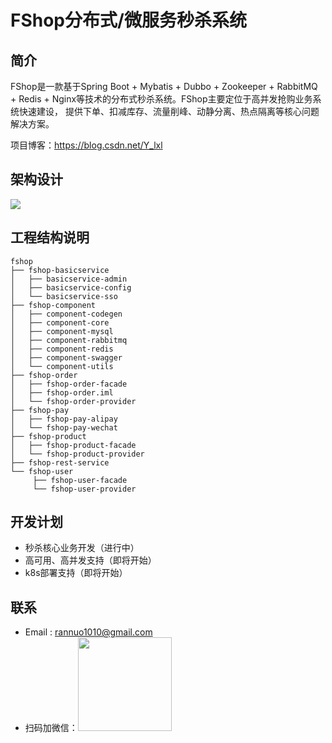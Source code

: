 
# FShop分布式/微服务秒杀系统

## 简介
FShop是一款基于Spring Boot + Mybatis + Dubbo + Zookeeper + RabbitMQ + Redis + Nginx等技术的分布式秒杀系统。FShop主要定位于高并发抢购业务系统快速建设， 提供下单、扣减库存、流量削峰、动静分离、热点隔离等核心问题解决方案。

项目博客：https://blog.csdn.net/Y_lxl

## 架构设计

![](https://img-blog.csdnimg.cn/20200905155732861.png?x-oss-process=image/watermark,type_ZmFuZ3poZW5naGVpdGk,shadow_10,text_aHR0cHM6Ly9ibG9nLmNzZG4ubmV0L1lfbHhs,size_16,color_FFFFFF,t_70#pic_center)

## 工程结构说明
```
fshop
├── fshop-basicservice
│   ├── basicservice-admin
│   ├── basicservice-config
│   └── basicservice-sso
├── fshop-component
│   ├── component-codegen
│   ├── component-core
│   ├── component-mysql
│   ├── component-rabbitmq
│   ├── component-redis
│   ├── component-swagger
│   └── component-utils
├── fshop-order
│   ├── fshop-order-facade
│   ├── fshop-order.iml
│   └── fshop-order-provider
├── fshop-pay
│   ├── fshop-pay-alipay
│   └── fshop-pay-wechat
├── fshop-product
│   ├── fshop-product-facade
│   └── fshop-product-provider
├── fshop-rest-service
└── fshop-user
     ├── fshop-user-facade
     └── fshop-user-provider
```

## 开发计划

* 秒杀核心业务开发（进行中）
* 高可用、高并发支持（即将开始）
* k8s部署支持（即将开始）

## 联系

* Email : rannuo1010@gmail.com
* 扫码加微信：<img src="https://img-blog.csdnimg.cn/20200905163751931.png?x-oss-process=image/watermark,type_ZmFuZ3poZW5naGVpdGk,shadow_10,text_aHR0cHM6Ly9ibG9nLmNzZG4ubmV0L1lfbHhs,size_16,color_FFFFFF,t_70#pic_center"  height="150" width="150">




